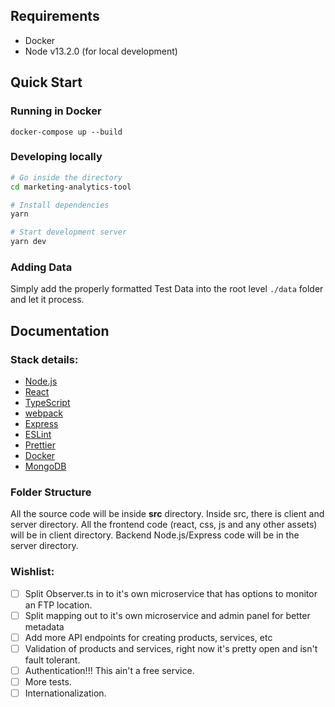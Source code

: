 ## Requirements

- Docker
- Node v13.2.0 (for local development)

## Quick Start

### Running in Docker

```
docker-compose up --build
```

### Developing locally

```bash
# Go inside the directory
cd marketing-analytics-tool

# Install dependencies
yarn

# Start development server
yarn dev
```

### Adding Data

Simply add the properly formatted Test Data into the root level `./data` folder and let it process.

## Documentation

### Stack details:

- [Node.js](https://nodejs.org/en/)
- [React](https://reactjs.org/)
- [TypeScript](https://www.typescriptlang.org/)
- [webpack](https://webpack.js.org/)
- [Express](https://expressjs.com/)
- [ESLint](https://eslint.org/)
- [Prettier](https://prettier.io/)
- [Docker](https://www.docker.com/)
- [MongoDB](https://www.mongodb.com/)

### Folder Structure

All the source code will be inside **src** directory. Inside src, there is client and server directory. All the frontend code (react, css, js and any other assets) will be in client directory. Backend Node.js/Express code will be in the server directory.

### Wishlist:

- [ ] Split Observer.ts in to it's own microservice that has options to monitor an FTP location.
- [ ] Split mapping out to it's own microservice and admin panel for better metadata
- [ ] Add more API endpoints for creating products, services, etc
- [ ] Validation of products and services, right now it's pretty open and isn't fault tolerant.
- [ ] Authentication!!! This ain't a free service.
- [ ] More tests.
- [ ] Internationalization.
